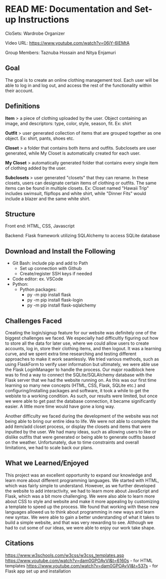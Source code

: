 # READ ME: Documentation and Set-up Instructions

CloSets: Wardrobe Organizer

Video URL: https://www.youtube.com/watch?v=06jY-6IEMtA

Group Members:
Taznuba Hossain and Nitya Enjamuri

## Goal

The goal is to create an online clothing management tool. Each user will be able to log in and log out, and access the rest of the functionality within their account.

## Definitions
**Item** > a piece of clothing uploaded by the user. Object containing an image, and descriptors: type, color, style, season, fit. 
Ex: shirt

**Outfit** > user generated collection of items that are grouped together as one object. Ex: shirt, pants, shoes etc.

**Closet** > a folder that contains both items and outfits. Subclosets are user generated, while My Closet is automatically created for each user.

**My Closet** > automatically generated folder that contains every single item of clothing added by the user.

**Subclosets** > user generated "closets" that they can rename. In these closets, users can designate certain items of clothing or outfits.
The same items can be found in multiple closets.
Ex: Closet named "Hawaii Trip" includes swimsuit, flipflops and white shirt, while "Dinner Fits" would include a blazer and the same white shirt.

## Structure
Front end: HTML, CSS, Javascript

Backend: Flask framework utilizing SQLAlchemy to access SQLite database

## Download and Install the Following
- Git Bash: include pip and add to Path
    - Set up connection with Github
    - Create/register SSH keys if needed 
- Code editor: ex. VSCode
- Python:
    - Python packages: 
        - py -m pip install flask
        - py -m pip install flask-login
        - py -m pip install flask-sqlalchemy
        
## Challenges Faced
Creating the login/signup feature for our website was definitely one of the biggest challenges we faced. We especially had difficultly figuring out how to store all the data for later use, where we could allow users to create accounts, log in, store their clothing items, and then logout. It was a learning curve, and we spent extra time researching and testing different approaches to make it work seamlessly. We tried various methods, such as using FlaskForm to verify user information but ultimately, we were able use the Flask LoginManager to handle the process. Our major roadblock here was to find a way to connect the SQLite/SQLAlchemy database with the Flask server that we had the website running on. As this was our first time learning so many new concepts (HTML, CSS, Flask, SQLite etc.) and configuring/installing packages and software, it took a while to get the webiste to a working condition. As such, our results were limited, but once we were able to get past the database connection, it became significantly easier. A little more time would have gone a long way.

Another difficulty we faced during the development of the website was not being able to bring our entire idea to life. We were not able to complete the add item/add closet process, or display the closets and items that were inputted by the user. We had many ideas, such as allowing users to like or dislike outfits that were generated or being able to generate outfits based on the weather. Unfortunately, due to time constraints and overall limitations, we had to scale back our plans.

## What we Learned/Enjoyed
This project was an excellent opportunity to expand our knowledge and learn more about different programming languages. We started with HTML, which was fairly simple to understand. However, as we further developed the website to add interactivity, we had to learn more about JavaScript and Flask, which was a bit more challenging. We were also able to learn more about CSS to style and website and make it more appealing by customizing a template to speed up the process. We found that working with these new languages allowed us to think about programming in new ways and learn new syntax. We were able to gain a better understanding of what it takes to build a simple website, and that was very rewarding to see. Although we had to cut some of our ideas, we were able to enjoy our work take shape.

## Citations
https://www.w3schools.com/w3css/w3css_templates.asp https://www.youtube.com/watch?v=dam0GPOAvVI&t=6160s - for HTML templates
https://www.youtube.com/watch?v=dam0GPOAvVI&t=537s - for Flask app set up and installation
